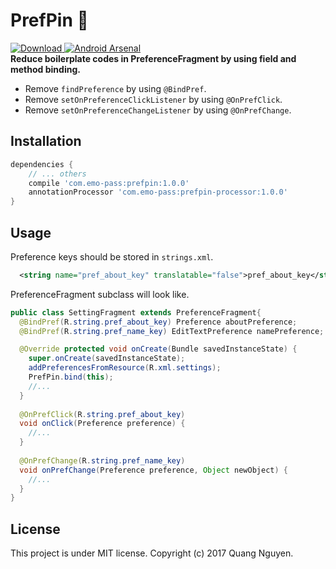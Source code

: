 # PrefPin :round_pushpin:
[ ![Download](https://api.bintray.com/packages/quangnguyen/maven/com.emo-pass%3Aprefpin/images/download.svg) ](https://bintray.com/quangnguyen/maven/com.emo-pass%3Aprefpin/_latestVersion)
[![Android Arsenal](https://img.shields.io/badge/Android%20Arsenal-PrefPin-brightgreen.svg?style=flat)](https://android-arsenal.com/details/1/6419)  
**Reduce boilerplate codes in PreferenceFragment by using field and method binding.**
* Remove `findPreference` by using `@BindPref`.
* Remove `setOnPreferenceClickListener` by using `@OnPrefClick`.
* Remove `setOnPreferenceChangeListener` by using `@OnPrefChange`.

## Installation
```gradle
dependencies {
    // ... others
    compile 'com.emo-pass:prefpin:1.0.0'
    annotationProcessor 'com.emo-pass:prefpin-processor:1.0.0'
}
```

## Usage
Preference keys should be stored in `strings.xml`.
```xml
  <string name="pref_about_key" translatable="false">pref_about_key</string>
```

PreferenceFragment subclass will look like.
```java
public class SettingFragment extends PreferenceFragment{
  @BindPref(R.string.pref_about_key) Preference aboutPreference;
  @BindPref(R.string.pref_name_key) EditTextPreference namePreference;

  @Override protected void onCreate(Bundle savedInstanceState) {
    super.onCreate(savedInstanceState);
    addPreferencesFromResource(R.xml.settings);
    PrefPin.bind(this);
    //...
  }
  
  @OnPrefClick(R.string.pref_about_key)
  void onClick(Preference preference) {
    //...
  }
  
  @OnPrefChange(R.string.pref_name_key)
  void onPrefChange(Preference preference, Object newObject) {
    //...
  } 
}
```

## License
This project is under MIT license. Copyright (c) 2017 Quang Nguyen.
